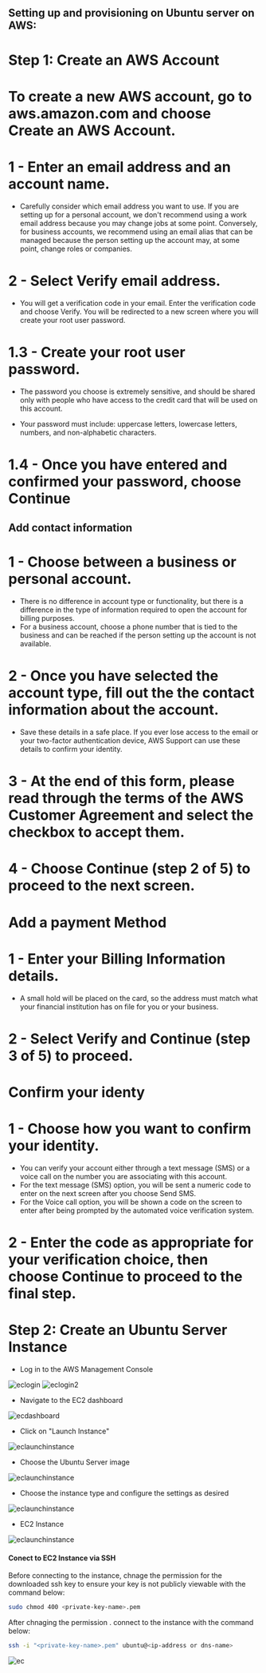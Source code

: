 ## Setting up and provisioning on Ubuntu server on AWS:

# Step 1: Create an AWS Account

# To create a new AWS account, go to aws.amazon.com and choose Create an AWS Account.

# 1 - Enter an email address and an account name.

* Carefully consider which email address you want to use. If you are setting up for a personal account, we don't recommend using a work email address because you may change jobs at some point. Conversely, for business accounts, we recommend using an email alias that can be managed because the person setting up the account may, at some point, change roles or companies. 

# 2 - Select Verify email address.

* You will get a verification code in your email. Enter the verification code and choose Verify.
You will be redirected to a new screen where you will create your root user password.

# 1.3 - Create your root user password.

* The password you choose is extremely sensitive, and should be shared only with people who have access to the credit card that will be used on this account.

* Your password must include: uppercase letters, lowercase letters, numbers, and non-alphabetic characters. 

# 1.4 - Once you have entered and confirmed your password, choose Continue


##  Add contact information 

# 1 - Choose between a business or personal account.

* There is no difference in account type or functionality, but there is a difference in the type of information required to open the account for billing purposes. 
* For a business account, choose a phone number that is tied to the business and can be reached if the person setting up the account is not available.

# 2 - Once you have selected the account type, fill out the the contact information about the account.

* Save these details in a safe place. If you ever lose access to the email or your two-factor authentication device, AWS Support can use these details to confirm your identity. 


# 3 - At the end of this form, please read through the terms of the AWS Customer Agreement and select the checkbox to accept them. 

# 4 - Choose Continue (step 2 of 5) to proceed to the next screen.

# Add a payment Method 

# 1 - Enter your Billing Information details.

* A small hold will be placed on the card, so the address must match what your financial institution has on file for you or your business. 

# 2 - Select Verify and Continue (step 3 of 5) to proceed.

# Confirm your identy

# 1 - Choose how you want to confirm your identity.

* You can verify your account either through a text message (SMS) or a voice call on the number you are associating with this account.
* For the text message (SMS) option, you will be sent a numeric code to enter on the next screen after you choose Send SMS. 
* For the Voice call option, you will be shown a code on the screen to enter after being prompted by the automated voice verification system. 

# 2 - Enter the code as appropriate for your verification choice, then choose Continue to proceed to the final step.

# Step 2: Create an Ubuntu Server Instance

* Log in to the AWS Management Console

<img src="../images/AWSLogin.PNG" alt="eclogin">
<img src="../images/AWSLogin2.PNG" alt="eclogin2">

* Navigate to the EC2 dashboard

<img src="../images/AWSDashboard.PNG" alt="ecdashboard">

* Click on "Launch Instance" 

<img src="../images/aws-launch-instance.PNG" alt="eclaunchinstance">

* Choose the Ubuntu Server image

<img src="../images/choose-ubuntu.PNG" alt="eclaunchinstance">

* Choose the instance type and configure the settings as desired

<img src="../images/Launch-instance.PNG" alt="eclaunchinstance">

* EC2 Instance

<img src="../images/ec2-instance.PNG" alt="eclaunchinstance">


#### Conect to EC2 Instance via SSH
Before connecting to the instance, chnage the permission for the downloaded ssh key  to ensure your key is not publicly viewable with the command below:

```bash
sudo chmod 400 <private-key-name>.pem
```

After chnaging the permission . connect to the instance with the command below:

```bash
ssh -i "<private-key-name>.pem" ubuntu@<ip-address or dns-name>
```
<img src="images/ec2-connected-instance.PNG" alt="ec">